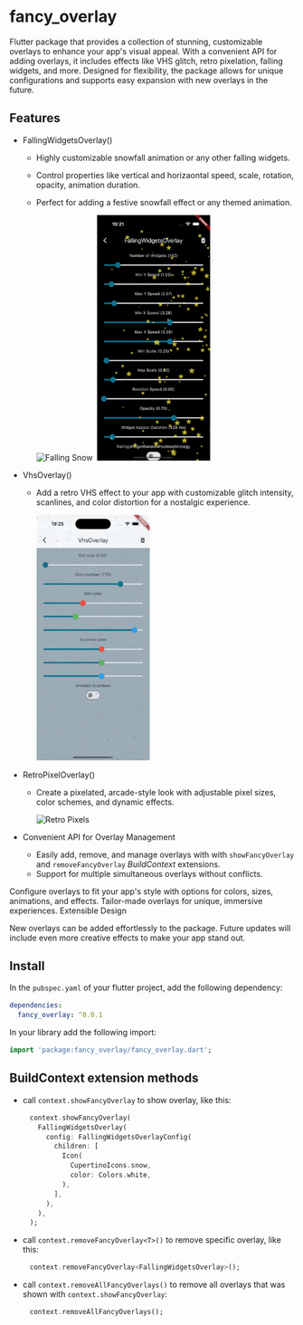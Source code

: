 # fancy_overlay

Flutter package that provides a collection of stunning, customizable overlays to enhance your app's visual appeal. With a convenient API for adding overlays, it includes effects like VHS glitch, retro pixelation, falling widgets, and more. Designed for flexibility, the package allows for unique configurations and supports easy expansion with new overlays in the future.

## Features

* FallingWidgetsOverlay()
  - Highly customizable snowfall animation or any other falling widgets.
  - Control properties like vertical and horizaontal speed, scale, rotation, opacity, animation duration.
  - Perfect for adding a festive snowfall effect or any themed animation.

    <img src="https://raw.githubusercontent.com/nukeolay/fancy_overlay/main/example/falling_snow.gif" alt="Falling Snow" width="200"/>&nbsp;
    <img src="https://raw.githubusercontent.com/nukeolay/fancy_overlay/main/example/falling_stars.gif" alt="Falling Stars" width="200"/>&nbsp;

* VhsOverlay()
  - Add a retro VHS effect to your app with customizable glitch intensity, scanlines, and color distortion for a nostalgic experience.
  
    <img src="https://raw.githubusercontent.com/nukeolay/fancy_overlay/main/example/vhs.gif" alt="VHS" width="200"/>&nbsp;

* RetroPixelOverlay()
  - Create a pixelated, arcade-style look with adjustable pixel sizes, color schemes, and dynamic effects.
  
    <img src="https://raw.githubusercontent.com/nukeolay/fancy_overlay/main/example/retro_pixels.gif" alt="Retro Pixels" width="200"/>&nbsp;

* Convenient API for Overlay Management
  - Easily add, remove, and manage overlays with with `showFancyOverlay` and `removeFancyOverlay` *BuildContext* extensions.
  - Support for multiple simultaneous overlays without conflicts.

Configure overlays to fit your app's style with options for colors, sizes, animations, and effects.
Tailor-made overlays for unique, immersive experiences.
Extensible Design

New overlays can be added effortlessly to the package.
Future updates will include even more creative effects to make your app stand out.

## Install

In the `pubspec.yaml` of your flutter project, add the following dependency:

```yaml
dependencies:
  fancy_overlay: ^0.0.1
```

In your library add the following import:

```dart
import 'package:fancy_overlay/fancy_overlay.dart';
```

## BuildContext extension methods

* call `context.showFancyOverlay` to show overlay, like this:
 ```dart
      context.showFancyOverlay(
        FallingWidgetsOverlay(
          config: FallingWidgetsOverlayConfig(
            children: [
              Icon(
                CupertinoIcons.snow,
                color: Colors.white,
              ),
            ],
          ),
        ),
      );
```

* call `context.removeFancyOverlay<T>()` to remove specific overlay, like this:
 ```dart
      context.removeFancyOverlay<FallingWidgetsOverlay>();
```

* call `context.removeAllFancyOverlays()` to remove all overlays that was shown with `context.showFancyOverlay`:
 ```dart
      context.removeAllFancyOverlays();
```

